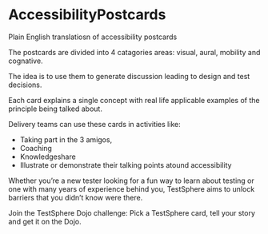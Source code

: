 # AccessibilityPostcards
Plain English translatiosn of accessibility postcards

The postcards are divided into 4 catagories areas: visual, aural, mobility and cognative.

The idea is to use them to generate discussion leading to design and test decisions.

Each card explains a single concept with real life applicable examples of the principle being talked about.

Delivery teams can use these cards in activities like:
  * Taking part in the 3 amigos, 
  * Coaching
  * Knowledgeshare 
  * Illustrate or demonstrate their talking points atound accessibility

Whether you’re a new tester looking for a fun way to learn about testing or one with many years of experience behind you, TestSphere aims to unlock barriers that you didn’t know were there.

Join the TestSphere Dojo challenge: Pick a TestSphere card, tell your story and get it on the Dojo.
